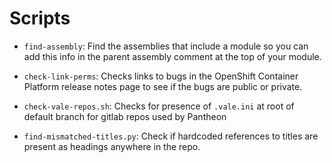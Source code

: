 # Scripts

* `find-assembly`: Find the assemblies that include a module so you can add this info in the parent assembly comment at the top of your module. 

* `check-link-perms`: Checks links to bugs in the OpenShift Container Platform release notes page to see if the bugs are public or private.

* `check-vale-repos.sh`:  Checks for presence of `.vale.ini` at root of default branch for gitlab repos used by Pantheon

* `find-mismatched-titles.py`: Check if hardcoded references to titles are present as headings anywhere in the repo.